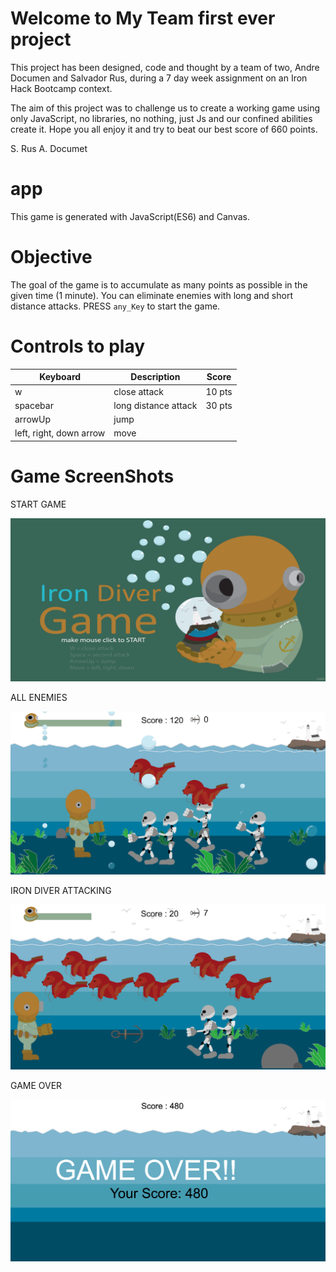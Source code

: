 # Welcome to My Team first ever project

This project has been designed, code and thought by a team of two, Andre Documen and Salvador Rus, during a 7 day week assignment on an Iron Hack Bootcamp context.

The aim of this project was to challenge us to create a working game using only JavaScript, no libraries, no nothing, just Js and our confined abilities create it.
Hope you all enjoy it and try to beat our best score of 660 points.

S. Rus
A. Documet

# app

This game is generated with JavaScript(ES6) and Canvas.

# Objective

The goal of the game is to accumulate as many points as possible in the given time (1 minute).
You can eliminate enemies with long and short distance attacks. PRESS `any_Key` to start the game. 

# Controls to play

| Keyboard | Description | Score |
| ----------- | ----------- | ----------- |
| w | close attack | 10 pts |
| spacebar | long distance attack | 30 pts |
| arrowUp | jump | |
left, right, down arrow | move |

# Game ScreenShots

START GAME

![Alt text](/img/screen_start_game.png)

ALL ENEMIES

![Alt text](/img/screen_all_enemies.png)

IRON DIVER ATTACKING

![Alt text](/img/screen_attack.png)

GAME OVER

![Alt text](/img/screen_game_over.png)
